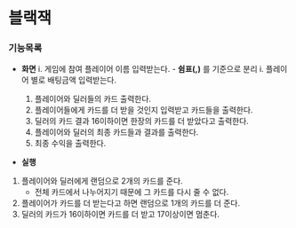 # 블랙잭

### 기능목록
- **화면**
	i. 게임에 참여 플레이어 이름 입력받는다.
		- **쉼표(,)** 를 기준으로 분리
	i. 플레이어 별로 배팅금액 입력받는다.
	1) 플레이어와 딜러들의 카드 출력한다.
	1) 플레이어들에게 카드를 더 받을 것인지 입력받고 카드들을 출력한다.
	1) 딜러의 카드 결과 16이하이면 한장의 카드를 더 받았다고 출력한다.
	1) 플레이어와 딜러의 최종 카드들과 결과를 출력한다.
	1) 최종 수익을 출력한다.
	
- **실행**
1. 플레이어와 딜러에게 랜덤으로 2개의 카드를 준다.
	- 전체 카드에서 나누어지기 때문에 그 카드를 다시 줄 수 없다.
1. 플레이어가 카드를 더 받는다고 하면 랜덤으로 1개의 카드를 더 준다.
1. 딜러의 카드가 16이하이면 카드를 더 받고 17이상이면 멈춘다.
